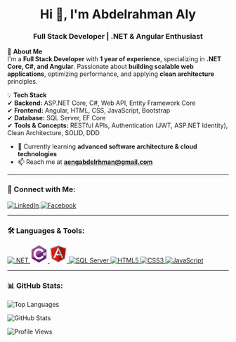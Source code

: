 <h1 align="center">Hi 👋, I'm Abdelrahman Aly</h1>
<h3 align="center">Full Stack Developer | .NET & Angular Enthusiast</h3>

🎯 **About Me**  
I'm a **Full Stack Developer** with **1 year of experience**, specializing in **.NET Core, C#, and Angular**. Passionate about **building scalable web applications**, optimizing performance, and applying **clean architecture** principles.  

💡 **Tech Stack**  
✔ **Backend:** ASP.NET Core, C#, Web API, Entity Framework Core  
✔ **Frontend:** Angular, HTML, CSS, JavaScript, Bootstrap  
✔ **Database:** SQL Server, EF Core  
✔ **Tools & Concepts:** RESTful APIs, Authentication (JWT, ASP.NET Identity), Clean Architecture, SOLID, DDD  

- 🌱 Currently learning **advanced software architecture & cloud technologies**  
- 📫 Reach me at **aengabdelrhman@gmail.com**  

---

<h3 align="left">📌 Connect with Me:</h3>
<p align="left">
<a href="https://www.linkedin.com/in/abdelrhman3liahmed/" target="blank">
<img align="center" src="https://raw.githubusercontent.com/rahuldkjain/github-profile-readme-generator/master/src/images/icons/Social/linked-in-alt.svg" alt="LinkedIn" height="30" width="40" />
</a>
<a href="https://www.facebook.com/" target="blank">
<img align="center" src="https://raw.githubusercontent.com/rahuldkjain/github-profile-readme-generator/master/src/images/icons/Social/facebook.svg" alt="Facebook" height="30" width="40" />
</a>
</p>

---

<h3 align="left">🛠️ Languages & Tools:</h3>
<p align="left">
<a href="https://learn.microsoft.com/en-us/dotnet/" target="_blank" rel="noreferrer">
<img src="https://github.com/get-icon/geticon/blob/master/icons/dotnet.svg" alt=".NET" width="40" height="40"/>
</a>
<a href="https://www.w3schools.com/cs/" target="_blank" rel="noreferrer">
<img src="https://raw.githubusercontent.com/devicons/devicon/master/icons/csharp/csharp-original.svg" alt="C#" width="40" height="40"/>
</a>
<a href="https://angular.io/" target="_blank" rel="noreferrer">
<img src="https://github.com/devicons/devicon/blob/master/icons/angularjs/angularjs-original.svg" alt="Angular" width="40" height="40"/>
</a>
<a href="https://www.microsoft.com/en-us/sql-server" target="_blank" rel="noreferrer">
<img src="https://www.svgrepo.com/show/303229/microsoft-sql-server-logo.svg" alt="SQL Server" width="40" height="40"/>
</a>
<a href="https://www.w3schools.com/html/" target="_blank" rel="noreferrer">
<img src="https://github.com/get-icon/geticon/blob/master/icons/html-5.svg" alt="HTML5" width="40" height="40"/>
</a>
<a href="https://www.w3schools.com/css/" target="_blank" rel="noreferrer">
<img src="https://github.com/get-icon/geticon/blob/master/icons/css-3.svg" alt="CSS3" width="40" height="40"/>
</a>
<a href="https://www.w3schools.com/js/" target="_blank" rel="noreferrer">
<img src="https://github.com/get-icon/geticon/blob/master/icons/javascript.svg" alt="JavaScript" width="40" height="40"/>
</a>
</p>

---

<h3 align="left">📊 GitHub Stats:</h3>
<p>
<img align="center" src="https://github-readme-stats.vercel.app/api/top-langs?username=AbdelrahmanElsyoufy&show_icons=true&locale=en&layout=compact&theme=radical" alt="Top Languages" />
</p>

<p>
<img src="https://github-readme-stats.vercel.app/api?username=AbdelrahmanElsyoufy&show_icons=true&theme=radical" alt="GitHub Stats" />
</p>

<p align="left">
<img src="https://komarev.com/ghpvc/?username=AbdelrahmanElsyoufy&label=Profile%20views&color=0e75b6&style=flat" alt="Profile Views" />
</p>
